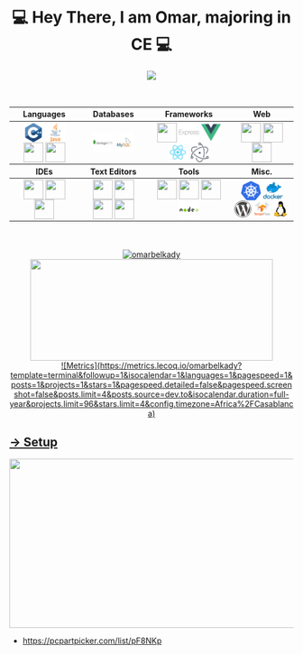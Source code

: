 

<div align = "center">

# 💻 Hey There, I am Omar, majoring in CE 💻 
<p align="middle">
  <img width="600" src="https://github-profile-trophy.vercel.app/?username=omarbelkady&rank=SS,S,AAA,AA,A,B,C&row=1&column=5"/>
</p>
<br>
  <table align ="center">
    <thead>
    <tr>
      <th>Languages</th>
      <th>Databases</th>
      <th>Frameworks</th>
      <th>Web</th>
    </tr>
    </thead>
    <tbody>
      <tr>
        <td align = "center">
          <img align="center" src = "https://raw.githubusercontent.com/github/explore/80688e429a7d4ef2fca1e82350fe8e3517d3494d/topics/cpp/cpp.png" width ="35px" height="35px">
          <img align="center" src = "https://raw.githubusercontent.com/github/explore/80688e429a7d4ef2fca1e82350fe8e3517d3494d/topics/java/java.png" width ="35px" height="35px">
          <img align="center" src = "src/python (1).png" width ="35px" height="35px">
          <img align="center" src = "src/C-Sharp (1).png" width ="35px" height="35px">
        </td>
        <td align = "center">
          <img align="center" src = "https://raw.githubusercontent.com/github/explore/80688e429a7d4ef2fca1e82350fe8e3517d3494d/topics/mongodb/mongodb.png" width ="35px" height="35px" redirect="https://www.github.com/omarbelkady/mongodb">
          <img align="center" src = "https://raw.githubusercontent.com/github/explore/80688e429a7d4ef2fca1e82350fe8e3517d3494d/topics/mysql/mysql.png" width ="35px" height="35px">
        </td>
        <td align = "center">
          <img align="center" src = "src/springboot (1).png" width ="35px" height="35px">
          <img align="center" src = "https://raw.githubusercontent.com/github/explore/80688e429a7d4ef2fca1e82350fe8e3517d3494d/topics/express/express.png" width ="35px" height="35px">
          <img align="center" src = "https://raw.githubusercontent.com/github/explore/80688e429a7d4ef2fca1e82350fe8e3517d3494d/topics/vue/vue.png" width ="35px" height="35px">
          <img align="center" src = "https://raw.githubusercontent.com/github/explore/80688e429a7d4ef2fca1e82350fe8e3517d3494d/topics/react/react.png" width ="35px" height="35px">
          <img align="center" src = "https://raw.githubusercontent.com/github/explore/80688e429a7d4ef2fca1e82350fe8e3517d3494d/topics/electron/electron.png" width="35px" height="35px">
        </td>
        <td align = "center">
          <img align="center" src = "src/html.png" width ="35px" height="35px">
          <img align="center" src = "src/css.png" width ="35px" height="35px">
          <img align="center" src = "src/javascript.png" width ="35px" height="35px">
        </td>
      </tr>
    </tbody>
    <thead>
    <tr>
      <th>IDEs</th>
      <th>Text Editors</th>
      <th>Tools</th>
      <th>Misc.</th>
    </tr>
    </thead>
    <tbody>
      <tr>
        <td align = "center">
          <img align="center" src = "src/intellij (1).png" width ="35px" height="35px">
          <img align="center" src = "src/pycharm (1).png" width ="35px" height="35px">
          <img align="center" src = "src/vscode (1).svg" width ="35px" height="35px">
        </td>
        <td align = "center">
          <img align="center" src = "src/sublime (1).png" width ="35px" height="35px">
          <img align="center" src = "src/brackets (1).png" width ="35px" height="35px">
          <img align="center" src = "src/vim (1).png" width ="35px" height="35px">
          <img align="center" src = "src/atom (1).png" width ="35px" height="35px">
        </td>
        <td align = "center">
          <img align="center" src = "src/git (1).png" width ="35px" height="35px">
          <img align="center" src = "src/terminal (1).png" width ="35px" height="35px">
          <img align="center" src = "src/typescript (1).png" width ="35px" height="35px">
          <img align="center" src = "https://raw.githubusercontent.com/devicons/devicon/master/icons/nodejs/nodejs-original-wordmark.svg" width ="35px" height="35px">
        </td>
        <td align = "center">
          <img align="center" src="https://raw.githubusercontent.com/github/explore/80688e429a7d4ef2fca1e82350fe8e3517d3494d/topics/kubernetes/kubernetes.png" width="35px" height="35px">
          <img align="center" src="https://raw.githubusercontent.com/github/explore/80688e429a7d4ef2fca1e82350fe8e3517d3494d/topics/docker/docker.png" width="35px" height="35px" />
          <img align="center" src="https://raw.githubusercontent.com/github/explore/80688e429a7d4ef2fca1e82350fe8e3517d3494d/topics/wordpress/wordpress.png" width="30px" height="30px" />
          <img align="center" src="https://raw.githubusercontent.com/github/explore/80688e429a7d4ef2fca1e82350fe8e3517d3494d/topics/tensorflow/tensorflow.png" width="30px" height="30px" />
          <img align="center" src="https://raw.githubusercontent.com/github/explore/80688e429a7d4ef2fca1e82350fe8e3517d3494d/topics/linux/linux.png" width="30px" height="30px" />
        </td>
      </tr>
    </tbody>
  </table>
<br>
 <br />
 <!-- If you forked this repo, Change the username as yours -->
<a href="https://github.com/omarbelkady">
  <img align="center" height='190px' width='460px' src="https://github-readme-stats.vercel.app/api?username=omarbelkady&show_icons=true&theme=highcontrast" alt="omarbelkady" />
  <img align="center" height='180px'  width='430px' src="https://github-readme-stats.vercel.app/api/top-langs/?username=omarbelkady&layout=compact&theme=gotham" />
  <!--<img align="" src="https://github-readme-stats.vercel.app/api/top-langs/?username=omarbelkady&hide=c%23,css	&title_color=ffffff&text_color=c9cacc&icon_color=2bbc8a&bg_color=1d1f21" /> -->
  
  <br>
  ![Metrics](https://metrics.lecoq.io/omarbelkady?template=terminal&followup=1&isocalendar=1&languages=1&pagespeed=1&posts=1&projects=1&stars=1&pagespeed.detailed=false&pagespeed.screenshot=false&posts.limit=4&posts.source=dev.to&isocalendar.duration=full-year&projects.limit=96&stars.limit=4&config.timezone=Africa%2FCasablanca)
</div>


## → Setup
<img align="center" height='300px' width='700px' src="https://user-images.githubusercontent.com/31806568/236808880-f8336f60-511b-48c9-8c00-7f7cc8fcdec1.jpg" />

- https://pcpartpicker.com/list/pF8NKp

